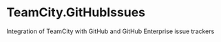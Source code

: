 TeamCity.GitHubIssues
========================

Integration of TeamCity with GitHub and GitHub Enterprise issue trackers